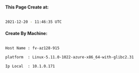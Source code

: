 
   
#### This Page Create at:

```bash

2021-12-20 - 11:46:35 UTC

```

#### Create By Machine:

```bash

Host Name : fv-az128-915

platform  : Linux-5.11.0-1022-azure-x86_64-with-glibc2.31

Ip Local  : 10.1.0.171

```

